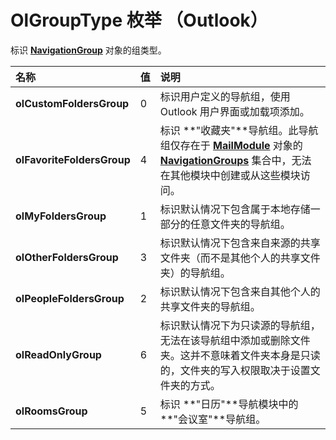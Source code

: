 
# OlGroupType 枚举 （Outlook）

标识  **[NavigationGroup](a96eb2b1-af1f-71b2-6a0b-dcb5078beb1f.md)** 对象的组类型。



|**名称**|**值**|**说明**|
|:-----|:-----|:-----|
|**olCustomFoldersGroup**|0|标识用户定义的导航组，使用 Outlook 用户界面或加载项添加。|
|**olFavoriteFoldersGroup**|4|标识 **"收藏夹"**导航组。此导航组仅存在于  **[MailModule](df20efe5-be5c-952d-c6b7-20c20a83fda0.md)** 对象的 **[NavigationGroups](23d7891a-41a0-679b-4654-0bfdcf9df2b4.md)** 集合中，无法在其他模块中创建或从这些模块访问。|
|**olMyFoldersGroup**|1|标识默认情况下包含属于本地存储一部分的任意文件夹的导航组。|
|**olOtherFoldersGroup**|3|标识默认情况下包含来自来源的共享文件夹（而不是其他个人的共享文件夹）的导航组。|
|**olPeopleFoldersGroup**|2|标识默认情况下包含来自其他个人的共享文件夹的导航组。|
|**olReadOnlyGroup**|6|标识默认情况下为只读源的导航组，无法在该导航组中添加或删除文件夹。这并不意味着文件夹本身是只读的，文件夹的写入权限取决于设置文件夹的方式。|
|**olRoomsGroup**|5|标识 **"日历"**导航模块中的 **"会议室"**导航组。|
